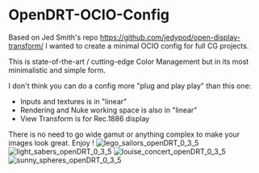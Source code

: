 # OpenDRT-OCIO-Config
Based on Jed Smith's repo https://github.com/jedypod/open-display-transform/ I wanted to create a minimal OCIO config for full CG projects.

This is state-of-the-art / cutting-edge Color Management but in its most minimalistic and simple form.

I don't think you can do a config more "plug and play play" than this one:
- Inputs and textures is in "linear"
- Rendering and Nuke working space is also in "linear"
- View Transform is for Rec.1886 display

There is no need to go wide gamut or anything complex to make your images look great. Enjoy !
![lego_sailors_openDRT_0_3_5](https://github.com/user-attachments/assets/c76a55a1-2d6d-434a-97c0-0a8b82fcd9b9)
![light_sabers_openDRT_0_3_5](https://github.com/user-attachments/assets/115891d4-8254-4d18-9ba6-2780e7d40538)
![louise_concert_openDRT_0_3_5](https://github.com/user-attachments/assets/86309ef3-62d4-4c53-a5df-ca201215da5f)
![sunny_spheres_openDRT_0_3_5](https://github.com/user-attachments/assets/3caf7637-4ebf-4a01-86e7-a245aa3e8fb9)
